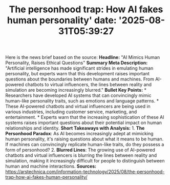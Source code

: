 ﻿---
title: "The personhood trap: How AI fakes human personality'
date: '2025-08-31T05:39:27"
category: "Markets"
summary: ""
slug: "the personhood trap how ai fakes human personality"
source_urls:
  - "https://arstechnica.com/information-technology/2025/08/the-personhood-trap-how-ai-fakes-human-personality/"
seo:
  title: "The personhood trap: How AI fakes human personality | Hash n Hedge'
  description: '"
  keywords: ["news", "markets", "brief"]
---
Here is the news brief based on the source:  **Headline:** "AI Mimics Human Personality, Raises Ethical Questions"  **Summary Meta Description:** "Artificial intelligence has made significant strides in emulating human personality, but experts warn that this development raises important questions about the boundaries between humans and machines. From AI-powered chatbots to virtual influencers, the lines between reality and simulation are becoming increasingly blurred."  **Bullet Key Points:**  * Researchers have developed AI systems that can convincingly mimic human-like personality traits, such as emotions and language patterns. * These AI-powered chatbots and virtual influencers are being used in various industries, including customer service, marketing, and entertainment. * Experts warn that the increasing sophistication of these AI systems raises important questions about their potential impact on human relationships and identity.  **Short Takeaways with Analysis:**  1. **The Personhood Paradox**: As AI becomes increasingly adept at mimicking human personality, it's raising questions about what it means to be human. If machines can convincingly replicate human-like traits, do they possess a form of personhood? 2. **Blurred Lines**: The growing use of AI-powered chatbots and virtual influencers is blurring the lines between reality and simulation, making it increasingly difficult for people to distinguish between human and machine interactions.  **Sources:** https://arstechnica.com/information-technology/2025/08/the-personhood-trap-how-ai-fakes-human-personality/ 
